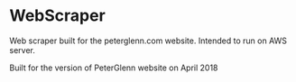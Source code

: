 # WebScraper
Web scraper built for the peterglenn.com website. Intended to run on AWS server.

Built for the version of PeterGlenn website on April 2018
